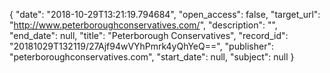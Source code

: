 {
  "date": "2018-10-29T13:21:19.794684", 
  "open_access": false, 
  "target_url": "http://www.peterboroughconservatives.com/", 
  "description": "", 
  "end_date": null, 
  "title": "Peterborough Conservatives", 
  "record_id": "20181029T132119/27Ajf94wVYhPmrk4yQhYeQ==", 
  "publisher": "peterboroughconservatives.com", 
  "start_date": null, 
  "subject": null
}


